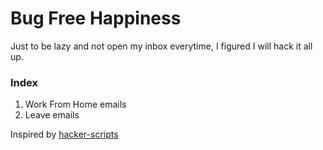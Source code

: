 # Bug Free Happiness
Just to be lazy and not open my inbox everytime, I figured I will hack it all up.

### Index 
1. Work From Home emails
2. Leave emails

Inspired by [hacker-scripts](https://github.com/NARKOZ/hacker-scripts)
